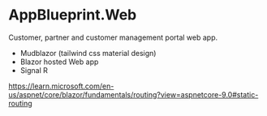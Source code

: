 # AppBlueprint.Web

Customer, partner and customer management portal web app.

- Mudblazor (tailwind css material design)
- Blazor hosted Web app
- Signal R

https://learn.microsoft.com/en-us/aspnet/core/blazor/fundamentals/routing?view=aspnetcore-9.0#static-routing